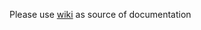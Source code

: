 Please use [wiki](https://github.com/NeoSOFT-Technologies/standard-operating-procedure/wiki) as source of documentation

